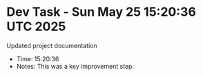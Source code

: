 # Dev Task - Sun May 25 15:20:36 UTC 2025
Updated project documentation
- Time: 15:20:36
- Notes: This was a key improvement step.

